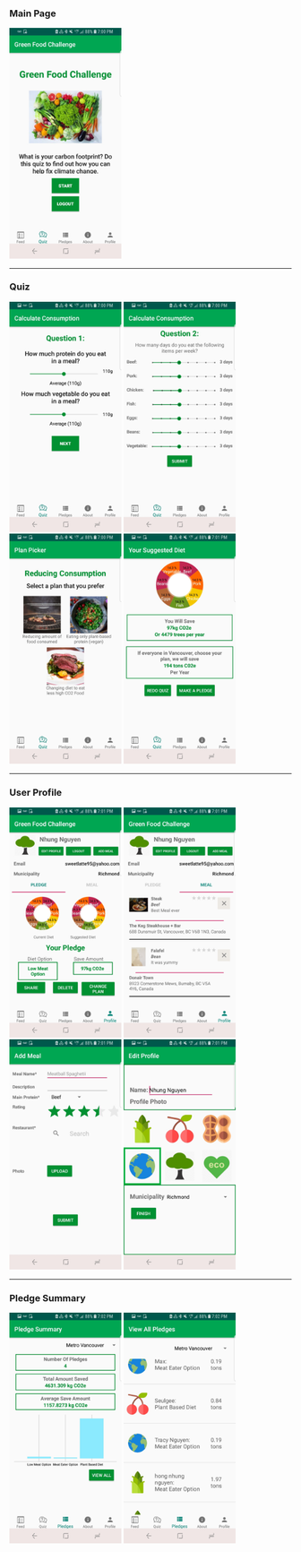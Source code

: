 <h3>Main Page</h3>
<img src="screenshot_1.jpg" alt="drawing" width="200"/>
<hr />
<h3>Quiz</h3>
<img src="screenshot_2.jpg" alt="drawing" width="200"/>
<img src="screenshot_3.jpg" alt="drawing" width="200"/>
<img src="screenshot_4.jpg" alt="drawing" width="200"/>
<img src="screenshot_5.jpg" alt="drawing" width="200"/>
<hr/>
<h3>User Profile</h3>
<img src="screenshot_6.jpg" alt="drawing" width="200"/>
<img src="screenshot_7.jpg" alt="drawing" width="200"/>
<img src="screenshot_8.jpg" alt="drawing" width="200"/>
<img src="screenshot_9.jpg" alt="drawing" width="200"/>
<hr />
<h3>Pledge Summary</h3>
<img src="screenshot_10.jpg" alt="drawing" width="200"/>
<img src="screenshot_11.jpg" alt="drawing" width="200"/>